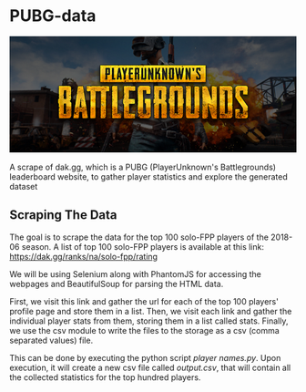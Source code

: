 # PUBG-data
![banner1](https://github.com/sarimzk/PUBG-data/blob/master/banner.png)  
  
A scrape of dak.gg, which is a PUBG (PlayerUnknown's Battlegrounds) leaderboard website, to gather player statistics and explore the generated dataset

## Scraping The Data
The goal is to scrape the data for the top 100 solo-FPP players of the 2018-06 season. A list of top 100 solo-FPP players is available at this link: https://dak.gg/ranks/na/solo-fpp/rating  
   
We will be using Selenium along with PhantomJS for accessing the webpages and BeautifulSoup for parsing the HTML data.  
  
First, we visit this link and gather the url for each of the top 100 players' profile page and store them in a list. Then, we visit each link and gather the individual player stats from them, storing them in a list called stats. Finally, we use the csv module to write the files to the storage as a csv (comma separated values) file.  
  
This can be done by executing the python script *player names.py*. Upon execution, it will create a new csv file called *output.csv*, that will contain all the collected statistics for the top hundred players.


